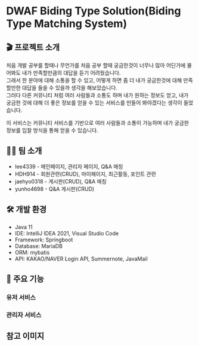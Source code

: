 # DWAF Biding Type Solution(Biding Type Matching System)
## 🎬 프로젝트 소개<br>
처음 개발 공부를 할때나 무언가를 처음 공부 할때 궁금한것이 너무나 많아 어딘가에 물어봐도 내가 만족할만큼의 대답을 듣기 어려웠습니다.<br>
그래서 한 분야에 대해 소통을 할 수 있고, 어떻게 하면 좀 더 내가 궁금한것에 대해 만족할만한 대답을 들을 수 있을까 생각을 해보았습니다.<br>
그러다 다른 커뮤니티 처럼 여러 사람들과 소통도 하며 내가 원하는 정보도 얻고, 내가 궁금한 것에 대해 더 좋은 정보를 얻을 수 있는 서비스를 만들어 봐야겠다는 생각이 들었습니다.

이 서비스는 커뮤니티 서비스를 기반으로 여러 사람들과 소통이 가능하며 내가 궁금한 정보를 입찰 방식을 통해 얻을 수 있습니다.

## 👨‍💻 팀 소개
  * lee4339 - 메인페이지, 관리자 페이지, Q&A 매칭
  * HDH914 - 회원관련(CRUD), 마이페이지, 최근활동, 포인트 관련
  * jaehyo0318 - 게시판(CRUD), Q&A 매칭
  * yunho4698 - Q&A 게시판(CRUD)
  
  
## 🛠️ 개발 환경
  * Java 11
  * IDE: IntelliJ IDEA 2021, Visual Studio Code
  * Framework: Springboot
  * Database: MariaDB
  * ORM: mybatis
  * API: KAKAO/NAVER Login API, Summernote, JavaMail

## 🔎 주요 기능

### 유저 서비스

### 관리자 서비스


## 참고 이미지
